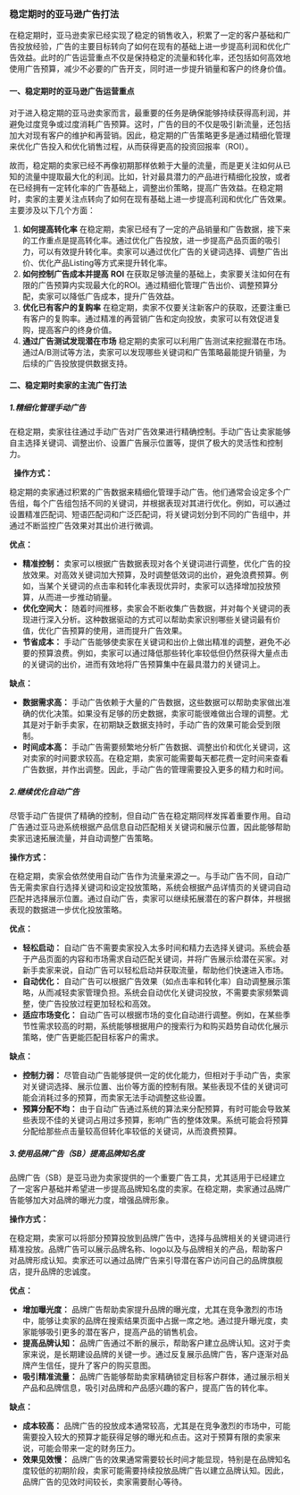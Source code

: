 ### 稳定期时的亚马逊广告打法

在稳定期时，亚马逊卖家已经实现了稳定的销售收入，积累了一定的客户基础和广告投放经验，广告的主要目标转向了如何在现有的基础上进一步提高利润和优化广告效益。此时的广告运营重点不仅是保持稳定的流量和转化率，还包括如何高效地使用广告预算，减少不必要的广告开支，同时进一步提升销量和客户的终身价值。

#### 一、稳定期时的亚马逊广告运营重点

对于进入稳定期的亚马逊卖家而言，最重要的任务是确保能够持续获得高利润，并避免过度竞争或过度消耗广告预算。这时，广告的目的不仅是吸引新流量，还包括加大对现有客户的维护和再营销。因此，稳定期的广告策略更多是通过精细化管理来优化广告投入和优化销售过程，从而获得更高的投资回报率（ROI）。

故而，稳定期的卖家已经不再像初期那样依赖于大量的流量，而是更关注如何从已知的流量中提取最大化的利润。比如，针对最具潜力的产品进行精细化投放，或者在已经拥有一定转化率的广告基础上，调整出价策略，提高广告效益。在稳定期时，卖家的主要关注点转向了如何在现有基础上进一步提高利润和优化广告效果。主要涉及以下几个方面：

1.  **如何提高转化率** 在稳定期，卖家已经有了一定的产品销量和广告数据，接下来的工作重点是提高转化率。通过优化广告投放，进一步提高产品页面的吸引力，可以有效提升转化率。卖家可以通过优化广告的关键词选择、调整广告出价、优化产品Listing等方式来提升转化率。
1.  **如何控制广告成本并提高** **ROI** 在获取足够流量的基础上，卖家要关注如何在有限的广告预算内实现最大化的ROI。通过精细化管理广告出价、调整预算分配，卖家可以降低广告成本，提升广告效益。
1.  **优化已有客户的复购率** 在稳定期，卖家不仅要关注新客户的获取，还要注重已有客户的复购率。通过精准的再营销广告和定向投放，卖家可以有效促进复购，提高客户的终身价值。
1.  **通过广告测试发现潜在市场** 稳定期的卖家可以利用广告测试来挖掘潜在市场。通过A/B测试等方法，卖家可以发现哪些关键词和广告策略最能提升销量，为后续的广告投放提供数据支持。

#### 二、稳定期时卖家的主流广告打法

##### 1.精细化管理手动广告

在稳定期，卖家往往通过手动广告对广告效果进行精确控制。手动广告让卖家能够自主选择关键词、调整出价、设置广告展示位置等，提供了极大的灵活性和控制力。

  **操作方式：**

稳定期的卖家通过积累的广告数据来精细化管理手动广告。他们通常会设定多个广告组，每个广告组包括不同的关键词，并根据表现对其进行优化。例如，可以通过设置精准匹配词、短语匹配词和广泛匹配词，将关键词划分到不同的广告组中，并通过不断监控广告效果对其出价进行微调。

**优点：**

-   **精准控制：** 卖家可以根据广告数据表现对各个关键词进行调整，优化广告的投放效果。对高效关键词加大预算，及时调整低效词的出价，避免浪费预算。例如，当某个关键词的点击率和转化率表现优异时，卖家可以选择增加投放预算，从而进一步推动销量。
-   **优化空间大：** 随着时间推移，卖家会不断收集广告数据，并对每个关键词的表现进行深入分析。这种数据驱动的方式可以帮助卖家识别哪些关键词最有价值，优化广告预算的使用，进而提升广告效果。
-   **节省成本：** 手动广告能够使卖家在关键词和出价上做出精准的调整，避免不必要的预算浪费。例如，卖家可以通过降低那些转化率较低但仍然获得大量点击的关键词的出价，进而有效地将广告预算集中在最具潜力的关键词上。

**缺点：**

-   **数据需求高：** 手动广告依赖于大量的广告数据，这些数据可以帮助卖家做出准确的优化决策。如果没有足够的历史数据，卖家可能很难做出合理的调整。尤其是对于新手卖家，在初期缺乏数据支持时，手动广告的效果可能会受到限制。
-   **时间成本高：** 手动广告需要频繁地分析广告数据、调整出价和优化关键词，这对卖家的时间要求较高。在稳定期，卖家可能需要每天都花费一定时间来查看广告数据，并作出调整。因此，手动广告的管理需要投入更多的精力和时间。

##### 2.继续优化自动广告

尽管手动广告提供了精确的控制，但自动广告在稳定期同样发挥着重要作用。自动广告通过亚马逊系统根据产品信息自动匹配相关关键词和展示位置，因此能够帮助卖家迅速拓展流量，并自动调整广告策略。

**操作方式：**

在稳定期，卖家会依然使用自动广告作为流量来源之一。与手动广告不同，自动广告无需卖家自行选择关键词和设定投放策略，系统会根据产品详情页的关键词自动匹配并选择展示位置。通过自动广告，卖家可以继续拓展潜在的客户群体，并根据表现的数据进一步优化投放策略。

**优点：**

-   **轻松启动：** 自动广告不需要卖家投入太多时间和精力去选择关键词。系统会基于产品页面的内容和市场需求自动匹配关键词，并将广告展示给潜在买家。对新手卖家来说，自动广告可以轻松启动并获取流量，帮助他们快速进入市场。
-   **自动优化：** 自动广告可以根据广告效果（如点击率和转化率）自动调整展示策略，从而减轻卖家管理负担。系统会自动优化关键词投放，不需要卖家频繁调整，使广告投放过程更加轻松和高效。
-   **适应市场变化：** 自动广告可以根据市场的变化自动进行调整。例如，在某些季节性需求较高的时期，系统能够根据用户的搜索行为和购买趋势自动优化展示策略，使广告更能匹配目标客户的需求。

**缺点：**

-   **控制力弱：** 尽管自动广告能够提供一定的优化能力，但相对于手动广告，卖家对关键词选择、展示位置、出价等方面的控制有限。某些表现不佳的关键词可能会消耗过多的预算，而卖家无法手动调整这些设置。
-   **预算分配不均：** 由于自动广告通过系统的算法来分配预算，有时可能会导致某些表现不佳的关键词占用过多预算，影响广告的整体效果。系统可能会将预算分配给那些点击量较高但转化率较低的关键词，从而浪费预算。

##### 3.使用品牌广告（SB）提高品牌知名度

品牌广告（SB）是亚马逊为卖家提供的一个重要广告工具，尤其适用于已经建立了一定客户基础并希望进一步提高品牌知名度的卖家。在稳定期，卖家通过品牌广告能够加大对品牌的曝光力度，增强品牌形象。

**操作方式：**

在稳定期，卖家可以将部分预算投放到品牌广告中，选择与品牌相关的关键词进行精准投放。品牌广告可以展示品牌名称、logo以及与品牌相关的产品，帮助客户对品牌形成认知。卖家还可以通过品牌广告来引导潜在客户访问自己的品牌旗舰店，提升品牌的忠诚度。

**优点：**

-   **增加曝光度：** 品牌广告帮助卖家提升品牌的曝光度，尤其在竞争激烈的市场中，能够让卖家的品牌在搜索结果页面中占据一席之地。通过提升曝光度，卖家能够吸引更多的潜在客户，提高产品的销售机会。
-   **提高品牌认知：** 品牌广告通过不断的展示，帮助客户建立品牌认知。这对于卖家来说，是长期建设品牌的关键一步。通过反复展示品牌广告，客户逐渐对品牌产生信任，提升了客户的购买意图。
-   **吸引精准流量：** 品牌广告能够帮助卖家精确锁定目标客户群体，通过展示相关产品和品牌信息，吸引对品牌和产品感兴趣的客户，提高广告的转化率。

**缺点：**

-   **成本较高：** 品牌广告的投放成本通常较高，尤其是在竞争激烈的市场中，可能需要投入较大的预算才能获得足够的曝光和点击。这对于预算有限的卖家来说，可能会带来一定的财务压力。
-   **效果见效慢：** 品牌广告的效果通常需要较长时间才能显现，特别是在品牌知名度较低的初期阶段，卖家可能需要持续投放品牌广告以建立品牌认知。因此，品牌广告的见效时间较长，卖家需要耐心等待。